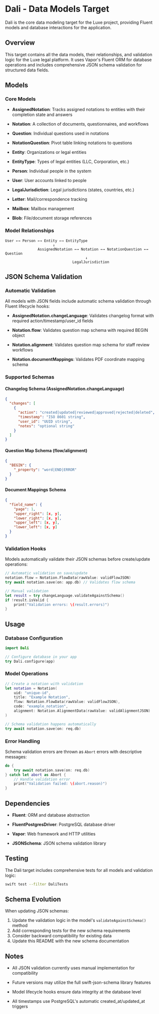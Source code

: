 # Dali - Data Models Target

Dali is the core data modeling target for the Luxe project, providing Fluent
models and database interactions for
the application.

## Overview

This target contains all the data models, their relationships, and validation logic
for the Luxe legal platform.
It uses Vapor's Fluent ORM for database operations and includes comprehensive JSON
schema validation for structured
data fields.

## Models

### Core Models

- **AssignedNotation**: Tracks assigned notations to entities with their completion
  state and answers

- **Notation**: A collection of documents, questionnaires, and workflows

- **Question**: Individual questions used in notations

- **NotationQuestion**: Pivot table linking notations to questions

- **Entity**: Organizations or legal entities

- **EntityType**: Types of legal entities (LLC, Corporation, etc.)

- **Person**: Individual people in the system

- **User**: User accounts linked to people

- **LegalJurisdiction**: Legal jurisdictions (states, countries, etc.)

- **Letter**: Mail/correspondence tracking

- **Mailbox**: Mailbox management

- **Blob**: File/document storage references

### Model Relationships

```text
User ←→ Person ←→ Entity ←→ EntityType
                      ↓
               AssignedNotation ←→ Notation ←→ NotationQuestion ←→ Question
                                     ↓
                               LegalJurisdiction
```

## JSON Schema Validation

### Automatic Validation

All models with JSON fields include automatic schema validation through Fluent lifecycle hooks:

- **AssignedNotation.changeLanguage**: Validates changelog format with required
  action/timestamp/user_id fields

- **Notation.flow**: Validates question map schema with required BEGIN object

- **Notation.alignment**: Validates question map schema for staff review
  workflows

- **Notation.documentMappings**: Validates PDF coordinate mapping schema

### Supported Schemas

#### Changelog Schema (AssignedNotation.changeLanguage)

```json
{
  "changes": [
    {
      "action": "created|updated|reviewed|approved|rejected|deleted",
      "timestamp": "ISO 8601 string",
      "user_id": "UUID string",
      "notes": "optional string"
    }
  ]
}
```

#### Question Map Schema (flow/alignment)

```json
{
  "BEGIN": {
    "_property": "word|END|ERROR"
  }
}
```

#### Document Mappings Schema

```json
{
  "field_name": {
    "page": 1,
    "upper_right": [x, y],
    "lower_right": [x, y],
    "upper_left": [x, y],
    "lower_left": [x, y]
  }
}
```

### Validation Hooks

Models automatically validate their JSON schemas before create/update
operations:

```swift
// Automatic validation on save/update
notation.flow = Notation.FlowData(rawValue: validFlowJSON)
try await notation.save(on: app.db) // Validates flow schema

// Manual validation
let result = try changeLanguage.validateAgainstSchema()
if !result.isValid {
    print("Validation errors: \(result.errors)")
}
```

## Usage

### Database Configuration

```swift
import Dali

// Configure database in your app
try Dali.configure(app)
```

### Model Operations

```swift
// Create a notation with validation
let notation = Notation(
    uid: "unique-id",
    title: "Example Notation",
    flow: Notation.FlowData(rawValue: validFlowJSON),
    code: "example_notation",
    alignment: Notation.AlignmentData(rawValue: validAlignmentJSON)
)

// Schema validation happens automatically
try await notation.save(on: req.db)
```

### Error Handling

Schema validation errors are thrown as `Abort` errors with descriptive
messages:

```swift
do {
    try await notation.save(on: req.db)
} catch let abort as Abort {
    // Handle validation error
    print("Validation failed: \(abort.reason)")
}
```

## Dependencies

- **Fluent**: ORM and database abstraction

- **FluentPostgresDriver**: PostgreSQL database driver

- **Vapor**: Web framework and HTTP utilities

- **JSONSchema**: JSON schema validation library

## Testing

The Dali target includes comprehensive tests for all models and validation
logic:

```bash
swift test --filter DaliTests
```

## Schema Evolution

When updating JSON schemas:

1. Update the validation logic in the model's `validateAgainstSchema()`
   method
2. Add corresponding tests for the new schema requirements
3. Consider backward compatibility for existing data
4. Update this README with the new schema documentation

## Notes

- All JSON validation currently uses manual implementation for
  compatibility

- Future versions may utilize the full swift-json-schema library features

- Model lifecycle hooks ensure data integrity at the database level

- All timestamps use PostgreSQL's automatic created_at/updated_at
  triggers
